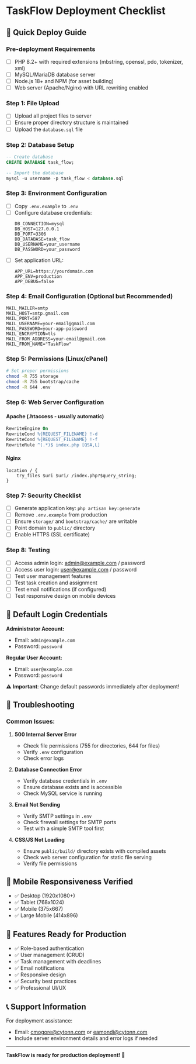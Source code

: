 # TaskFlow Deployment Checklist

## 🚀 Quick Deploy Guide

### Pre-deployment Requirements
- [ ] PHP 8.2+ with required extensions (mbstring, openssl, pdo, tokenizer, xml)
- [ ] MySQL/MariaDB database server
- [ ] Node.js 18+ and NPM (for asset building)
- [ ] Web server (Apache/Nginx) with URL rewriting enabled

### Step 1: File Upload
- [ ] Upload all project files to server
- [ ] Ensure proper directory structure is maintained
- [ ] Upload the `database.sql` file

### Step 2: Database Setup
```sql
-- Create database
CREATE DATABASE task_flow;

-- Import the database
mysql -u username -p task_flow < database.sql
```

### Step 3: Environment Configuration
- [ ] Copy `.env.example` to `.env`
- [ ] Configure database credentials:
  ```env
  DB_CONNECTION=mysql
  DB_HOST=127.0.0.1
  DB_PORT=3306
  DB_DATABASE=task_flow
  DB_USERNAME=your_username
  DB_PASSWORD=your_password
  ```
- [ ] Set application URL:
  ```env
  APP_URL=https://yourdomain.com
  APP_ENV=production
  APP_DEBUG=false
  ```

### Step 4: Email Configuration (Optional but Recommended)
```env
MAIL_MAILER=smtp
MAIL_HOST=smtp.gmail.com
MAIL_PORT=587
MAIL_USERNAME=your-email@gmail.com
MAIL_PASSWORD=your-app-password
MAIL_ENCRYPTION=tls
MAIL_FROM_ADDRESS=your-email@gmail.com
MAIL_FROM_NAME="TaskFlow"
```

### Step 5: Permissions (Linux/cPanel)
```bash
# Set proper permissions
chmod -R 755 storage
chmod -R 755 bootstrap/cache
chmod -R 644 .env
```

### Step 6: Web Server Configuration

#### Apache (.htaccess - usually automatic)
```apache
RewriteEngine On
RewriteCond %{REQUEST_FILENAME} !-d
RewriteCond %{REQUEST_FILENAME} !-f
RewriteRule ^(.*)$ index.php [QSA,L]
```

#### Nginx
```nginx
location / {
    try_files $uri $uri/ /index.php?$query_string;
}
```

### Step 7: Security Checklist
- [ ] Generate application key: `php artisan key:generate`
- [ ] Remove `.env.example` from production
- [ ] Ensure `storage/` and `bootstrap/cache/` are writable
- [ ] Point domain to `public/` directory
- [ ] Enable HTTPS (SSL certificate)

### Step 8: Testing
- [ ] Access admin login: admin@example.com / password
- [ ] Access user login: user@example.com / password
- [ ] Test user management features
- [ ] Test task creation and assignment
- [ ] Test email notifications (if configured)
- [ ] Test responsive design on mobile devices

## 🎯 Default Login Credentials

**Administrator Account:**
- Email: `admin@example.com`
- Password: `password`

**Regular User Account:**
- Email: `user@example.com`
- Password: `password`

⚠️ **Important**: Change default passwords immediately after deployment!

## 🔧 Troubleshooting

### Common Issues:

1. **500 Internal Server Error**
   - Check file permissions (755 for directories, 644 for files)
   - Verify `.env` configuration
   - Check error logs

2. **Database Connection Error**
   - Verify database credentials in `.env`
   - Ensure database exists and is accessible
   - Check MySQL service is running

3. **Email Not Sending**
   - Verify SMTP settings in `.env`
   - Check firewall settings for SMTP ports
   - Test with a simple SMTP tool first

4. **CSS/JS Not Loading**
   - Ensure `public/build/` directory exists with compiled assets
   - Check web server configuration for static file serving
   - Verify file permissions

## 📱 Mobile Responsiveness Verified
- ✅ Desktop (1920x1080+)
- ✅ Tablet (768x1024)
- ✅ Mobile (375x667)
- ✅ Large Mobile (414x896)

## 🌟 Features Ready for Production
- ✅ Role-based authentication
- ✅ User management (CRUD)
- ✅ Task management with deadlines
- ✅ Email notifications
- ✅ Responsive design
- ✅ Security best practices
- ✅ Professional UI/UX

## 📞 Support Information
For deployment assistance:
- Email: cmogore@cytonn.com or eamondi@cytonn.com
- Include server environment details and error logs if needed

---

**TaskFlow is ready for production deployment!** 🚀